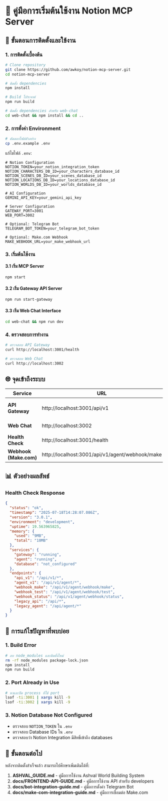 # 🔧 คู่มือการเริ่มต้นใช้งาน Notion MCP Server

## 🚀 ขั้นตอนการติดตั้งและใช้งาน

### 1. การติดตั้งเบื้องต้น
```bash
# Clone repository
git clone https://github.com/awkoy/notion-mcp-server.git
cd notion-mcp-server

# ติดตั้ง dependencies
npm install

# Build โปรเจกต์
npm run build

# ติดตั้ง dependencies สำหรับ web-chat
cd web-chat && npm install && cd ..
```

### 2. การตั้งค่า Environment
```bash
# คัดลอกไฟล์ตัวอย่าง
cp .env.example .env
```

แก้ไขไฟล์ `.env`:
```env
# Notion Configuration
NOTION_TOKEN=your_notion_integration_token
NOTION_CHARACTERS_DB_ID=your_characters_database_id
NOTION_SCENES_DB_ID=your_scenes_database_id
NOTION_LOCATIONS_DB_ID=your_locations_database_id
NOTION_WORLDS_DB_ID=your_worlds_database_id

# AI Configuration
GEMINI_API_KEY=your_gemini_api_key

# Server Configuration
GATEWAY_PORT=3001
WEB_PORT=3002

# Optional: Telegram Bot
TELEGRAM_BOT_TOKEN=your_telegram_bot_token

# Optional: Make.com Webhook
MAKE_WEBHOOK_URL=your_make_webhook_url
```

### 3. เริ่มต้นใช้งาน

#### 3.1 เริ่ม MCP Server
```bash
npm start
```

#### 3.2 เริ่ม Gateway API Server
```bash
npm run start-gateway
```

#### 3.3 เริ่ม Web Chat Interface
```bash
cd web-chat && npm run dev
```

### 4. ตรวจสอบการทำงาน
```bash
# ตรวจสอบ API Gateway
curl http://localhost:3001/health

# ตรวจสอบ Web Chat
curl http://localhost:3002
```

## 🌐 จุดเข้าถึงระบบ

| Service | URL | Description |
|---------|-----|-------------|
| **API Gateway** | http://localhost:3001/api/v1 | REST API สำหรับเชื่อมต่อระบบภายนอก |
| **Web Chat** | http://localhost:3002 | หน้าเว็บสำหรับ chat กับ AI |
| **Health Check** | http://localhost:3001/health | ตรวจสอบสถานะระบบ |
| **Webhook (Make.com)** | http://localhost:3001/api/v1/agent/webhook/make | รับข้อมูลจาก Make.com |

## 📊 ตัวอย่างผลลัพธ์

### Health Check Response
```json
{
  "status": "ok",
  "timestamp": "2025-07-18T14:28:07.086Z",
  "version": "3.0.1",
  "environment": "development",
  "uptime": 19.563965825,
  "memory": {
    "used": "9MB",
    "total": "10MB"
  },
  "services": {
    "gateway": "running",
    "agent": "running",
    "database": "not_configured"
  },
  "endpoints": {
    "api_v1": "/api/v1/*",
    "agent_v1": "/api/v1/agent/*",
    "webhook_make": "/api/v1/agent/webhook/make",
    "webhook_test": "/api/v1/agent/webhook/test",
    "webhook_status": "/api/v1/agent/webhook/status",
    "legacy_api": "/api/*",
    "legacy_agent": "/api/agent/*"
  }
}
```

## 🔧 การแก้ไขปัญหาที่พบบ่อย

### 1. Build Error
```bash
# ลบ node_modules และติดตั้งใหม่
rm -rf node_modules package-lock.json
npm install
npm run build
```

### 2. Port Already in Use
```bash
# หาและปิด process ที่ใช้ port
lsof -ti:3001 | xargs kill -9
lsof -ti:3002 | xargs kill -9
```

### 3. Notion Database Not Configured
- ตรวจสอบ `NOTION_TOKEN` ใน `.env`
- ตรวจสอบ Database IDs ใน `.env`
- ตรวจสอบว่า Notion Integration มีสิทธิ์เข้าถึง databases

## 🎯 ขั้นตอนต่อไป

หลังจากติดตั้งสำเร็จแล้ว สามารถไปศึกษาเพิ่มเติมได้ที่:

1. **ASHVAL_GUIDE.md** - คู่มือการใช้งาน Ashval World Building System
2. **docs/FRONTEND-API-GUIDE.md** - คู่มือการใช้งาน API สำหรับ developers
3. **docs/bot-integration-guide.md** - คู่มือการตั้งค่า Telegram Bot
4. **docs/make-com-integration-guide.md** - คู่มือการเชื่อมต่อ Make.com